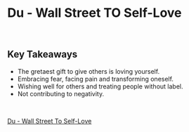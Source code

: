 # Du - Wall Street TO Self-Love
<br>

## Key Takeaways <br>

* The gretaest gift to give others is loving yourself.
* Embracing fear, facing pain and transforming oneself.
* Wishing well for others and treating people without label.
* Not contributing to negativity.

<br>

[Du - Wall Street To Self-Love](https://dannymiranda.com/002-du/)

